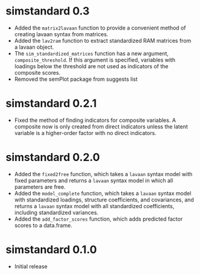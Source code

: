 # simstandard 0.3

* Added the `matrix2lavaan` function to provide a convenient method of creating lavaan syntax from matrices.
* Added the `lav2ram` function to extract standardized RAM matrices from a lavaan object.
* The `sim_standardized_matrices` function has a new argument, `composite_threshold`. If this argument is specified, variables with loadings below the threshold are not used as indicators of the composite scores.
* Removed the semPlot package from suggests list

# simstandard 0.2.1

* Fixed the method of finding indicators for composite variables. A composite now is only created from direct indicators unless the latent variable is a higher-order factor with no direct indicators.

# simstandard 0.2.0

* Added the `fixed2free` function, which takes a `lavaan` syntax model with fixed parameters and returns a `lavaan` syntax model in which all parameters are free.
* Added the `model_complete` function, which takes a `lavaan` syntax model with standardized loadings, structure coefficients, and covariances, and returns a `lavaan` syntax model with all standardized coefficients, including standardized variances.
* Added the `add_factor_scores` function, which adds predicted factor scores to a data.frame.

# simstandard 0.1.0

* Initial release
